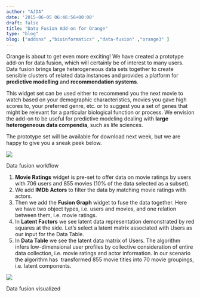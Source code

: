 ```yaml
---
author: "AJDA"
date: '2015-06-05 06:46:56+00:00'
draft: false
title: "Data Fusion Add-on for Orange"
type: "blog"
blog: ["addons" ,"bioinformatics" ,"data-fusion" ,"orange3" ]
---
```


Orange is about to get even more exciting! We have created a prototype add-on for data fusion, which will certainly be of interest to many users. Data fusion brings large heterogeneous data sets together to create sensible clusters of related data instances and provides a platform for **predictive modelling** and **recommendation systems**.

This widget set can be used either to recommend you the next movie to watch based on your demographic characteristics, movies you gave high scores to, your preferred genre, etc. or to suggest you a set of genes that might be relevant for a particular biological function or process. We envision the add-on to be useful for predictive modeling dealing with **large heterogeneous data compendia**, such as life sciences.

The prototype set will be available for download next week, but we are happy to give you a sneak peek below.

![](/images/2015/06/data-fusion-example-workflow-stamped.png)

Data fusion workflow


1. **Movie Ratings** widget is pre-set to offer data on movie ratings by users with 706 users and 855 movies (10% of the data selected as a subset).
2. We add **IMDb Actors** to filter the data by matching movie ratings with actors.
3. Then we add the **Fusion Graph** widget to fuse the data together. Here we have two object types, i.e. users and movies, and one relation between them, i.e. movie ratings.
4. In **Latent Factors** we see latent data representation demonstrated by red squares at the side. Let’s select a latent matrix associated with Users as our input for the Data Table.
5. In **Data Table** we see the latent data matrix of Users. The algorithm infers low-dimensional user profiles by collective consideration of entire data collection, i.e. movie ratings and actor information. In our scenario the algorithm has  transformed 855 movie titles into 70 movie groupings, i.e. latent components.

![](/images/2015/06/fusion.png)

Data fusion visualized

